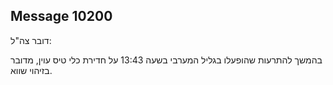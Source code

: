 ## Message 10200

דובר צה"ל:

בהמשך להתרעות שהופעלו בגליל המערבי בשעה 13:43 על חדירת כלי טיס עוין, מדובר בזיהוי שווא.

